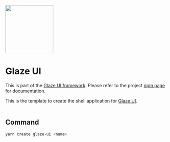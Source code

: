 <img src="https://i.imgur.com/IKLECXW.jpg" width="150"></img>
# Glaze UI

This is part of the [Glaze UI framework](https://www.npmjs.com/package/glaze-ui). Please refer to the project [npm page](https://www.npmjs.com/package/glaze-ui) for documentation.

This is the template to create the shell application for [Glaze UI](https://www.npmjs.com/package/glaze-ui).
<br/><br/>
## Command
```bash
yarn create glaze-ui <name>